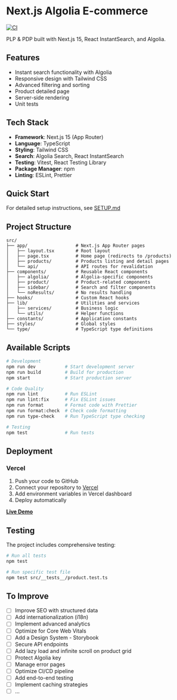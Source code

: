 # Next.js Algolia E-commerce

[![CI](https://github.com/chloeavoustin/next-algolia/actions/workflows/ci.yml/badge.svg)](https://github.com/chloeavoustin/next-algolia/actions/workflows/ci.yml)

PLP & PDP built with Next.js 15, React InstantSearch, and Algolia.

## Features

- Instant search functionality with Algolia
- Responsive design with Tailwind CSS
- Advanced filtering and sorting
- Product detailed page
- Server-side rendering
- Unit tests

## Tech Stack

- **Framework**: Next.js 15 (App Router)
- **Language**: TypeScript
- **Styling**: Tailwind CSS
- **Search**: Algolia Search, React InstantSearch
- **Testing**: Vitest, React Testing Library
- **Package Manager**: npm
- **Linting**: ESLint, Prettier

## Quick Start

For detailed setup instructions, see [SETUP.md](SETUP.md)

## Project Structure

```
src/
├── app/                  # Next.js App Router pages
│   ├── layout.tsx        # Root layout
│   ├── page.tsx          # Home page (redirects to /products)
│   ├── products/         # Products listing and detail pages
│   └── api/              # API routes for revalidation
├── components/           # Reusable React components
│   ├── algolia/          # Algolia-specific components
│   ├── product/          # Product-related components
│   ├── sidebar/          # Search and filter components
│   └── noResults/        # No results handling
├── hooks/                # Custom React hooks
├── lib/                  # Utilities and services
│   ├── services/         # Business logic
│   └── utils/            # Helper functions
├── constants/            # Application constants
├── styles/               # Global styles
└── type/                 # TypeScript type definitions
```

## Available Scripts

```bash
# Development
npm run dev           # Start development server
npm run build         # Build for production
npm start             # Start production server

# Code Quality
npm run lint          # Run ESLint
npm run lint:fix      # Fix ESLint issues
npm run format        # Format code with Prettier
npm run format:check  # Check code formatting
npm run type-check    # Run TypeScript type checking

# Testing
npm test              # Run tests
```

## Deployment

### Vercel

1. Push your code to GitHub
2. Connect your repository to [Vercel](https://vercel.com)
3. Add environment variables in Vercel dashboard
4. Deploy automatically

[**Live Demo**](https://next-algolia-git-main-chloe-jardins-projects.vercel.app/)

## Testing

The project includes comprehensive testing:

```bash
# Run all tests
npm test

# Run specific test file
npm test src/__tests__/product.test.ts
```

## To Improve

- [ ] Improve SEO with structured data
- [ ] Add internationalization (i18n)
- [ ] Implement advanced analytics
- [ ] Optimize for Core Web Vitals
- [ ] Add a Design System - Storybook
- [ ] Secure API endpoints
- [ ] Add lazy load and infinite scroll on product grid
- [ ] Protect Algolia key
- [ ] Manage error pages
- [ ] Optimize CI/CD pipeline
- [ ] Add end-to-end testing
- [ ] Implement caching strategies
- [ ] ...

